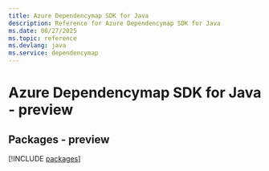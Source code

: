 ```yaml
---
title: Azure Dependencymap SDK for Java
description: Reference for Azure Dependencymap SDK for Java
ms.date: 08/27/2025
ms.topic: reference
ms.devlang: java
ms.service: dependencymap
---
```

# Azure Dependencymap SDK for Java - preview
## Packages - preview
[!INCLUDE [packages](dependencymap-index.md)]